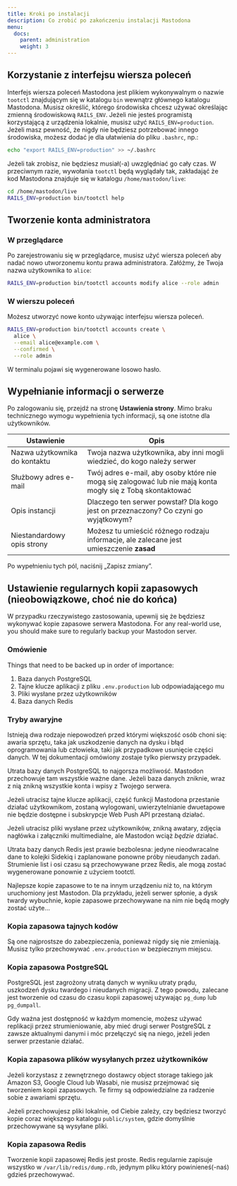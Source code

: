 ```yaml
---
title: Kroki po instalacji
description: Co zrobić po zakończeniu instalacji Mastodona
menu:
  docs:
    parent: administration
    weight: 3
---
```


## Korzystanie z interfejsu wiersza poleceń

Interfejs wiersza poleceń Mastodona jest plikiem wykonywalnym o nazwie `tootctl` znajdującym się w katalogu `bin` wewnątrz głównego katalogu Mastodona. Musisz określić, którego środowiska chcesz używać określając zmienną środowiskową `RAILS_ENV`. Jeżeli nie jesteś programistą korzystającą z urządzenia lokalnie, musisz użyć `RAILS_ENV=production`. Jeżeli masz pewność, że nigdy nie będziesz potrzebować innego środowiska, możesz dodać je dla ułatwienia do pliku `.bashrc`, np.:

```bash
echo "export RAILS_ENV=production" >> ~/.bashrc
```

Jeżeli tak zrobisz, nie będziesz musiał(-a) uwzględniać go cały czas. W przeciwnym razie, wywołania `tootctl` będą wyglądały tak, zakładająć że kod Mastodona znajduje się w katalogu `/home/mastodon/live`:

```bash
cd /home/mastodon/live
RAILS_ENV=production bin/tootctl help
```

## Tworzenie konta administratora
### W przeglądarce

Po zarejestrowaniu się w przeglądarce, musisz użyć wiersza poleceń aby nadać nowo utworzonemu kontu prawa administratora. Załóżmy, że Twoja nazwa użytkownika to `alice`:

```bash
RAILS_ENV=production bin/tootctl accounts modify alice --role admin
```

### W wierszu poleceń

Możesz utworzyć nowe konto używając interfejsu wiersza poleceń.

```bash
RAILS_ENV=production bin/tootctl accounts create \
  alice \
  --email alice@example.com \
  --confirmed \
  --role admin
```

W terminalu pojawi się wygenerowane losowo hasło.

## Wypełnianie informacji o serwerze

Po zalogowaniu się, przejdź na stronę **Ustawienia strony**. Mimo braku technicznego wymogu wypełnienia tych informacji, są one istotne dla użytkowników.

|Ustawienie|Opis|
|----------|----|
|Nazwa użytkownika do kontaktu|Twoja nazwa użytkownika, aby inni mogli wiedzieć, do kogo należy serwer|
|Służbowy adres e-mail|Twój adres e-mail, aby osoby które nie mogą się zalogować lub nie mają konta mogły się z Tobą skontaktować|
|Opis instancji|Dlaczego ten serwer powstał? Dla kogo jest on przeznaczony? Co czyni go wyjątkowym?|
|Niestandardowy opis strony|Możesz tu umieścić różnego rodzaju informacje, ale zalecane jest umieszczenie **zasad**|

Po wypełnieniu tych pól, naciśnij „Zapisz zmiany”.

## Ustawienie regularnych kopii zapasowych (nieobowiązkowe, choć nie do końca)

W przypadku rzeczywistego zastosowania, upewnij się że będziesz wykonywać kopie zapasowe serwera Mastodona.
For any real-world use, you should make sure to regularly backup your Mastodon server.

### Omówienie

Things that need to be backed up in order of importance:

1. Baza danych PostgreSQL
2. Tajne klucze aplikacji z pliku `.env.production` lub odpowiadającego mu
3. Pliki wysłane przez użytkowników
4. Baza danych Redis

### Tryby awaryjne

Istnieją dwa rodzaje niepowodzeń przed którymi większość osób choni się: awaria sprzętu, taka jak uszkodzenie danych na dysku i błąd oprogramowania lub człowieka, taki jak przypadkowe usunięcie części danych. W tej dokumentacji omówiony zostaje tylko pierwszy przypadek.

Utrata bazy danych PostgreSQL to najgorsza możliwość. Mastodon przechowuje tam wszystkie ważne dane. Jeżeli baza danych zniknie, wraz z nią znikną wszystkie konta i wpisy z Twojego serwera.

Jeżeli utracisz tajne klucze aplikacji, część funkcji Mastodona przestanie działać użytkownikom, zostaną wylogowani, uwierzytelnianie dwuetapowe nie będzie dostępne i subskrypcje Web Push API przestaną działać.

Jeżeli utracisz pliki wysłane przez użytkowników, znikną awatary, zdjęcia nagłówka i załączniki multimedialne, ale Mastodon wciąż *będzie* działać.

Utrata bazy danych Redis jest prawie bezbolesna: jedyne nieodwracalne dane to kolejki Sidekiq i zaplanowane ponowne próby nieudanych zadań. Strumienie list i osi czasu są przechowywane przez Redis, ale mogą zostać wygenerowane ponownie z użyciem tootctl.

Najlepsze kopie zapasowe to te na innym urządzeniu niż to, na którym uruchomiony jest Mastodon. Dla przykładu, jeżeli serwer spłonie, a dysk twardy wybuchnie, kopie zapasowe przechowywane na nim nie będą mogły zostać użyte…

### Kopia zapasowa tajnych kodów

Są one najprostsze do zabezpieczenia, ponieważ nigdy się nie zmieniają. Musisz tylko przechowywać `.env.production` w bezpiecznym miejscu.

### Kopia zapasowa PostgreSQL

PostgreSQL jest zagrożony utratą danych w wyniku utraty prądu, uszkodzeń dysku twardego i nieudanych migracji. Z tego powodu, zalecane jest tworzenie od czasu do czasu kopii zapasowej używając `pg_dump` lub `pg_dumpall`.

Gdy ważna jest dostępność w każdym momencie, możesz używać replikacji przez strumieniowanie, aby mieć drugi serwer PostgreSQL z zawsze aktualnymi danymi i móc przełączyć się na niego, jeżeli jeden serwer przestanie działać.

### Kopia zapasowa plików wysyłanych przez użytkowników

Jeżeli korzystasz z zewnętrznego dostawcy object storage takiego jak Amazon S3, Google Cloud lub Wasabi, nie musisz przejmować się tworzeniem kopii zapasowych. Te firmy są odpowiedzialne za radzenie sobie z awariami sprzętu.

Jeżeli przechowujesz pliki lokalnie, od Ciebie zależy, czy będziesz tworzyć kopie coraz większego katalogu `public/system`, gdzie domyślnie przechowywane są wysyłane pliki.

### Kopia zapasowa Redis

Tworzenie kopii zapasowej Redis jest proste. Redis regularnie zapisuje wszystko w `/var/lib/redis/dump.rdb`, jedynym pliku który powinieneś(-naś) gdzieś przechowywać.
